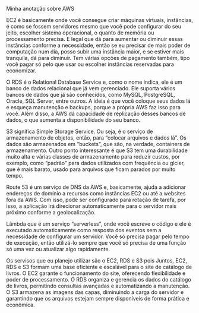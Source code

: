 Minha anotação sobre AWS

EC2 é basicamente onde você consegue criar máquinas virtuais, instâncias, é como se fossem servidores mesmo que você pode configurar do seu jeito, escolher sistema operacional, o quanto de memória ou processamento precisa. E legal que dá para aumentar ou diminuir essas instâncias conforme a necessidade, então se eu precisar de mais poder de computação num dia, posso subir uma instância maior, e se estiver mais tranquila, dá para diminuir. Tem várias opções de pagamento também, tipo você pagar só pelo que usar ou escolher instâncias reservadas para economizar.

O RDS é o Relational Database Service e, como o nome indica, ele é um banco de dados relacional que já vem gerenciado. Ele suporta vários bancos de dados que já são conhecidos, como MySQL, PostgreSQL, Oracle, SQL Server, entre outros. A ideia é que você coloque seus dados lá e esqueça manutenção e backups, porque a própria AWS faz isso para você. Além disso, a AWS dá capacidade de replicação desses bancos de dados, o que aumenta a disponibilidade do seu banco.

S3 significa Simple Storage Service. Ou seja, é o serviço de armazenamento de objetos, então, para “colocar arquivos e dados lá”. Os dados são armazenados em “buckets”, que são, na verdade, containers de armazenamento. Outro ponto interessante é que S3 tem uma durabilidade muito alta e várias classes de armazenamento para reduzir custos, por exemplo, como “padrão” para dados utilizados com frequência ou glcier, que é mais barato, usado para arquivos que ficam parados por muito tempo.

Route 53 é um serviço de DNS da AWS e, basicamente, ajuda a adicionar endereços de domínio a recursos como instâncias EC2 ou até a websites fora da AWS. Com isso, pode ser configurado para rotação de tarefa, por isso, a aplicação irá direcionar automaticamente para o servidor mais próximo conforme a geolocalização.

Lâmbda que é um serviço “serverless”,  onde você escreve o código e ele é executado automaticamente como resposta dos eventos sem a necessidade de configurar um servidor. Você só precisa pagar pelo tempo de execução, então utilizá-lo sempre que você só precisa de uma função só uma vez ou atualizar algo rapidamente.


Os servisos que eu planejo utilizar são o EC2, RDS e S3 pois Juntos, EC2, RDS e S3 formam uma base eficiente e escalável para o site de catálogo de livros. O EC2 garante o funcionamento do site, oferecendo flexibilidade e poder de processamento. O RDS organiza e gerencia os dados do catálogo de livros, permitindo consultas avançadas e automatizando a manutenção. O S3 armazena as imagens das capas, diminuindo a carga do servidor e garantindo que os arquivos estejam sempre disponíveis de forma prática e econômica.

